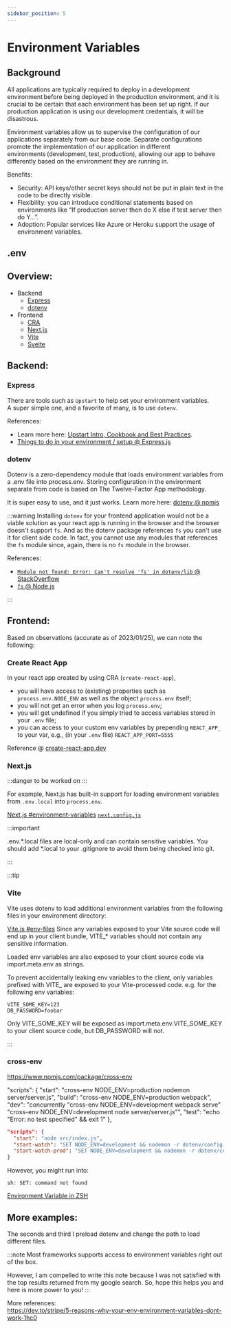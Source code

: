 ```yaml
---
sidebar_position: 5
---
```


# Environment Variables

## Background

All applications are typically required to deploy in a development environment before being deployed in the production environment, and it is crucial to be certain that each environment has been set up right. If our production application is using our development credentials, it will be disastrous. 

Environment variables allow us to supervise the configuration of our applications separately from our base code. Separate configurations promote the implementation of our application in different environments (development, test, production), allowing our app to behave differently based on the environment they are running in.  

Benefits: 
- Security: API keys/other secret keys should not be put in plain text in the code to be directly visible. 
- Flexibility: you can introduce conditional statements based on environments like “If production server then do X else if test server then do Y…”. 
- Adoption: Popular services like Azure or Heroku support the usage of environment variables. 

## .env



## Overview: 
- Backend
  - [Express](#express)
  - [dotenv](#dotenv)
- Frontend
  - [CRA](#create-react-app)
  - [Next.js](#nextjs)
  - [Vite](#vite)
  - [Svelte](#vite)

## Backend: 

### Express

There are tools such as `Upstart` to help set your environment variables.  
A super simple one, and a favorite of many, is to use `dotenv`.

References: 
- Learn more here: [Upstart Intro, Cookbook and Best Practices](https://upstart.ubuntu.com/cookbook/#environment-variables).
- [Things to do in your environment / setup @ Express.js](https://expressjs.com/en/advanced/best-practice-performance.html#in-environment)

### dotenv

Dotenv is a zero-dependency module that loads environment variables from a .env file into process.env. Storing configuration in the environment separate from code is based on The Twelve-Factor App methodology.

It is super easy to use, and it just works. Learn more here: [dotenv @ npmjs](https://www.npmjs.com/package/dotenv)

:::warning
Installing `dotenv` for your frontend application would not be a viable solution as your react app is running in the browser and the browser doesn't support `fs`. And as the dotenv package references `fs` you can't use it for client side code. In fact, you cannot use any modules that references the `fs` module since, again, there is no `fs` module in the browser.

References:
- [`Module not found: Error: Can't resolve 'fs' in dotenv/lib` @ StackOverflow](https://stackoverflow.com/questions/70855580/module-not-found-error-cant-resolve-fs-in-dotenv-lib)
- [`fs` @ Node.js](https://nodejs.org/api/fs.html#file-system)

:::

## Frontend: 

Based on observations (accurate as of 2023/01/25), we can note the following:

### Create React App

In your react app created by using CRA (`create-react-app`), 
- you will have access to (existing) properties such as `process.env.NODE_ENV` as well as the object `process.env` itself;
- you will not get an error when you log `process.env`;
- you will get undefined if you simply tried to access variables stored in your `.env` file;
- you can access to your custom env variables by prepending `REACT_APP_` to your var, e.g., (in your `.env` file) `REACT_APP_PORT=5555`

Reference @ [create-react-app.dev](https://create-react-app.dev/docs/adding-custom-environment-variables/#what-other-env-files-can-be-used)

### Next.js

:::danger
to be worked on
:::

For example, Next.js has built-in support for loading environment variables from `.env.local` into `process.env`.

[Next.js #environment-variables](https://nextjs.org/docs/basic-features/environment-variables)
[`next.config.js`](https://nextjs.org/docs/api-reference/next.config.js/environment-variables)


:::important

.env.*.local files are local-only and can contain sensitive variables. You should add *.local to your .gitignore to avoid them being checked into git.

:::

:::tip

### Vite

Vite uses dotenv to load additional environment variables from the following files in your environment directory:

[Vite.js #env-files](https://vitejs.dev/guide/env-and-mode.html#env-files)
Since any variables exposed to your Vite source code will end up in your client bundle, VITE_* variables should not contain any sensitive information.

Loaded env variables are also exposed to your client source code via import.meta.env as strings.

To prevent accidentally leaking env variables to the client, only variables prefixed with VITE_ are exposed to your Vite-processed code. e.g. for the following env variables:

```env
VITE_SOME_KEY=123
DB_PASSWORD=foobar
```
Only VITE_SOME_KEY will be exposed as import.meta.env.VITE_SOME_KEY to your client source code, but DB_PASSWORD will not.

:::

### cross-env

https://www.npmjs.com/package/cross-env

"scripts": {
    "start": "cross-env NODE_ENV=production nodemon server/server.js",
    "build": "cross-env NODE_ENV=production webpack",
    "dev": "concurrently \"cross-env NODE_ENV=development webpack serve\" \"cross-env NODE_ENV=development node server/server.js\"",
    "test": "echo \"Error: no test specified\" && exit 1"
  },



```json
"scripts": {
  "start": "node src/index.js",
  "start-watch": "SET NODE_ENV=development && nodemon -r dotenv/config src/index.js dotenv_config_path=.dev.env",
  "start-watch-prod": "SET NODE_ENV=development && nodemon -r dotenv/config src/index.js dotenv_config_path=.prod.env"
}
```

However, you might run into:
```
sh: SET: command not found
```

[Environment Variable in ZSH](https://linuxhint.com/set-environment-variable-zsh/)


## More examples: 

The seconds and third I preload dotenv and change the path to load different files.

:::note
  Most frameworks supports access to environment variables right out of the box.
  
  However, I am compelled to write this note because I was not satisfied with the top results returned from my google search. So, hope this helps you and here is more power to you!
:::

More references:  
https://dev.to/stripe/5-reasons-why-your-env-environment-variables-dont-work-1hc0